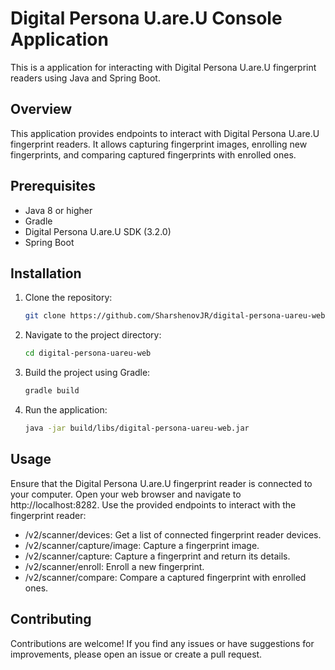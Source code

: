 # Digital Persona U.are.U Console Application

This is a application for interacting with Digital Persona U.are.U fingerprint readers using Java and Spring Boot.

## Overview

This application provides endpoints to interact with Digital Persona U.are.U fingerprint readers. It allows capturing fingerprint images, enrolling new fingerprints, and comparing captured fingerprints with enrolled ones.

## Prerequisites

- Java 8 or higher
- Gradle
- Digital Persona U.are.U SDK (3.2.0)
- Spring Boot

## Installation

1. Clone the repository:

   ```bash
   git clone https://github.com/SharshenovJR/digital-persona-uareu-web.git

2. Navigate to the project directory:

   ```bash
   cd digital-persona-uareu-web
   
4. Build the project using Gradle:
   
   ```bash
   gradle build
   
6. Run the application:

   ```bash
   java -jar build/libs/digital-persona-uareu-web.jar

## Usage

Ensure that the Digital Persona U.are.U fingerprint reader is connected to your computer.
Open your web browser and navigate to http://localhost:8282.
Use the provided endpoints to interact with the fingerprint reader:
- /v2/scanner/devices: Get a list of connected fingerprint reader devices.
- /v2/scanner/capture/image: Capture a fingerprint image.
- /v2/scanner/capture: Capture a fingerprint and return its details.
- /v2/scanner/enroll: Enroll a new fingerprint.
- /v2/scanner/compare: Compare a captured fingerprint with enrolled ones.

## Contributing

Contributions are welcome! If you find any issues or have suggestions for improvements, please open an issue or create a pull request.
